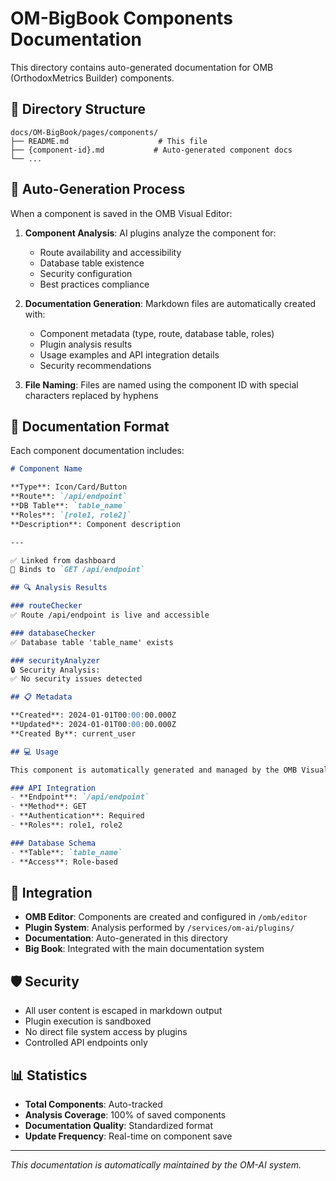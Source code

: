 # OM-BigBook Components Documentation

This directory contains auto-generated documentation for OMB (OrthodoxMetrics Builder) components.

## 📁 Directory Structure

```
docs/OM-BigBook/pages/components/
├── README.md                    # This file
├── {component-id}.md           # Auto-generated component docs
└── ...
```

## 🔄 Auto-Generation Process

When a component is saved in the OMB Visual Editor:

1. **Component Analysis**: AI plugins analyze the component for:
   - Route availability and accessibility
   - Database table existence
   - Security configuration
   - Best practices compliance

2. **Documentation Generation**: Markdown files are automatically created with:
   - Component metadata (type, route, database table, roles)
   - Plugin analysis results
   - Usage examples and API integration details
   - Security recommendations

3. **File Naming**: Files are named using the component ID with special characters replaced by hyphens

## 📄 Documentation Format

Each component documentation includes:

```markdown
# Component Name

**Type**: Icon/Card/Button  
**Route**: `/api/endpoint`  
**DB Table**: `table_name`  
**Roles**: `[role1, role2]`  
**Description**: Component description

---

✅ Linked from dashboard  
📡 Binds to `GET /api/endpoint`

## 🔍 Analysis Results

### routeChecker
✅ Route /api/endpoint is live and accessible

### databaseChecker
✅ Database table 'table_name' exists

### securityAnalyzer
🔒 Security Analysis:
✅ No security issues detected

## 📋 Metadata

**Created**: 2024-01-01T00:00:00.000Z  
**Updated**: 2024-01-01T00:00:00.000Z  
**Created By**: current_user

## 💻 Usage

This component is automatically generated and managed by the OMB Visual Editor.

### API Integration
- **Endpoint**: `/api/endpoint`
- **Method**: GET
- **Authentication**: Required
- **Roles**: role1, role2

### Database Schema
- **Table**: `table_name`
- **Access**: Role-based
```

## 🔗 Integration

- **OMB Editor**: Components are created and configured in `/omb/editor`
- **Plugin System**: Analysis performed by `/services/om-ai/plugins/`
- **Documentation**: Auto-generated in this directory
- **Big Book**: Integrated with the main documentation system

## 🛡️ Security

- All user content is escaped in markdown output
- Plugin execution is sandboxed
- No direct file system access by plugins
- Controlled API endpoints only

## 📊 Statistics

- **Total Components**: Auto-tracked
- **Analysis Coverage**: 100% of saved components
- **Documentation Quality**: Standardized format
- **Update Frequency**: Real-time on component save

---

*This documentation is automatically maintained by the OM-AI system.* 